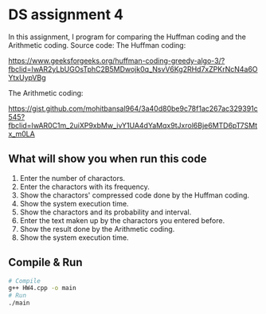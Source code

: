 # DS assignment 4

In this assignment, I program for comparing the Huffman coding and the Arithmetic coding. 
Source code:
The Huffman coding:

https://www.geeksforgeeks.org/huffman-coding-greedy-algo-3/?fbclid=IwAR2yLbUGOsTphC2B5MDwojk0q_NsvV6Kg2RHd7xZPKrNcN4a6OYtxUypVBg

The Arithmetic coding:

https://gist.github.com/mohitbansal964/3a40d80be9c78f1ac267ac329391c545?fbclid=IwAR0C1m_2uiXP9xbMw_ivY1UA4dYaMqx9tJxrol6Bje6MTD6pT7SMtx_m0LA
## What will show you when run this code
1. Enter the number of charactors.
2. Enter the charactors with its frequency.
3. Show the charactors' compressed code done by the Huffman coding.
4. Show the system execution time.
4. Show the charactors and its probability and interval.
5. Enter the text maken up by the charactors you entered before.
6. Show the result done by the Arithmetic coding.
7. Show the system execution time.
## Compile & Run
```sh
# Compile
g++ HW4.cpp -o main
# Run
./main
```
